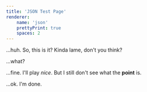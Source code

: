 ```yaml
---
title: 'JSON Test Page'
renderer:
    name: 'json'
    prettyPrint: true
    spaces: 2
---
```


...huh. So, this is it? Kinda lame, don't you think?

...what?

...fine. I'll play _nice_. But I still don't see what the **point** is.

...ok. I'm done.
